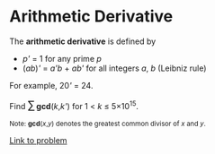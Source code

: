 # Arithmetic Derivative

<p>The <strong>arithmetic derivative</strong> is defined by</p>
<ul><li><var>p'</var> = 1 for any prime <var>p</var></li>
<li>(<var>ab</var>)<var>'</var> = <var>a'b</var> + <var>ab'</var> for all integers <var>a</var>, <var>b</var> (Leibniz rule)</li>
</ul><p>For example, 20<var>'</var> = 24.</p>

<p>Find <span style="font-size:larger;"><span style="font-size:larger;">∑</span></span> <strong>gcd</strong>(<var>k</var>,<var>k'</var>) for 1 &lt; <var>k</var> ≤ 5×10<sup>15</sup>.</p>

<p><span style="font-size:smaller;">Note: <strong>gcd</strong>(<var>x</var>,<var>y</var>) denotes the greatest common divisor of <var>x</var> and <var>y</var>.</span></p>


[Link to problem](https://projecteuler.net/problem=484)
